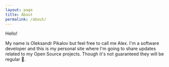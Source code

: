 ```yaml
---
layout: page
title: About
permalink: /about/
---
```


Hello!

My name is Oleksandr Pikalov but feel free to call me Alex.
I'm a software developer and this is my personal site where
I'm going to share updates related to my Open Source projects.
Though it's not guaranteed they will be regular 🙂.


